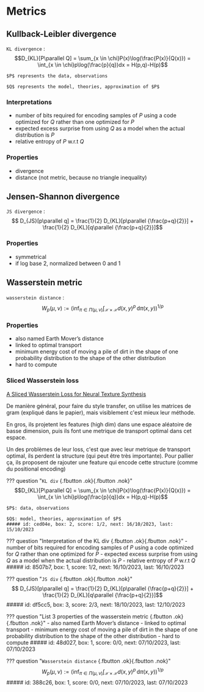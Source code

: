 # Metrics

## Kullback-Leibler divergence
`KL divergence`
: $$D_{KL}[P\parallel Q] = \sum_{x \in \chi}P(x)\log(\frac{P(x)}{Q(x)}) = \int_{x \in \chi}p\log(\frac{p}{q})dx = H(p,q)-H(p)$$

    $P$ represents the data, observations

    $Q$ represents the model, theories, approximation of $P$

### Interpretations

- number of bits required for encoding samples of $P$ using a code optimized for $Q$ rather than one optimized for $P$
- expected excess surprise from using $Q$ as a model when the actual distribution is $P$
- relative entropy of $P$ w.r.t $Q$

### Properties

- divergence
- distance (not metric, because no triangle inequality)

## Jensen-Shannon divergence
`JS divergence`
: $$ D_{JS}[p\parallel q] = \frac{1}{2} D_{KL}[p\parallel {\frac{p+q}{2}}] + \frac{1}{2} D_{KL}[q\parallel {\frac{p+q}{2}}]$$

### Properties

- symmetrical
- if log base 2, normalized between 0 and 1

## Wasserstein metric
`wasserstein distance`
: $$W_p(\mu, \nu) := \left( \inf_{\pi \in \Pi(\mu, \nu)} \int_{\mathcal{X} \times \mathcal{X}} d(x, y)^p \, \mathrm{d}\pi(x, y) \right)^{1/p}$$

### Properties
- also named Earth Mover’s distance
- linked to optimal transport
- minimum energy cost of moving a pile of dirt in the shape of one probability distribution to the shape of the other distribution
- hard to compute

### Sliced Wasserstein loss

[A Sliced Wasserstein Loss for Neural Texture Synthesis](https://arxiv.org/pdf/2006.07229.pdf)

De manière général, pour faire du style transfer, on utilise les matrices de gram (expliqué dans le papier), mais visiblement c'est mieux leur méthode.

En gros, ils projetent les features (high dim) dans une espace aléatoire de basse dimension, puis ils font une metrique de transport optimal dans cet espace.

Un des problèmes de leur loss, c'est que avec leur metrique de transport optimal, ils perdent la structure (qui peut être très importante). Pour pallier ça, ils proposent de rajouter une feature qui encode cette structure (comme du positional encoding)

??? question "`KL div` [](){.fbutton .ok}[](){.fbutton .nok}"
    $$D_{KL}[P\parallel Q] = \sum_{x \in \chi}P(x)\log(\frac{P(x)}{Q(x)}) = \int_{x \in \chi}p\log(\frac{p}{q})dx = H(p,q)-H(p)$$

    $P$: data, observations

    $Q$: model, theories, approximation of $P$
    ##### id: ced04e, box: 2, score: 1/2, next: 16/10/2023, last: 15/10/2023

??? question "Interpretation of the KL div [](){.fbutton .ok}[](){.fbutton .nok}"
    - number of bits required for encoding samples of $P$ using a code optimized for $Q$ rather than one optimized for $P$
    - expected excess surprise from using $Q$ as a model when the actual distribution is $P$
    - relative entropy of $P$ w.r.t $Q$
    ##### id: 8507b7, box: 1, score: 1/2, next: 16/10/2023, last: 16/10/2023

??? question "`JS div` [](){.fbutton .ok}[](){.fbutton .nok}"
    $$ D_{JS}[p\parallel q] = \frac{1}{2} D_{KL}[p\parallel {\frac{p+q}{2}}] + \frac{1}{2} D_{KL}[q\parallel {\frac{p+q}{2}}]$$
    ##### id: df5cc5, box: 3, score: 2/3, next: 18/10/2023, last: 12/10/2023

??? question "List 3 properties of the wasserstein metric [](){.fbutton .ok}[](){.fbutton .nok}"
    - also named Earth Mover’s distance
    - linked to optimal transport
    - minimum energy cost of moving a pile of dirt in the shape of one probability distribution to the shape of the other distribution
    - hard to compute
    ##### id: 48d027, box: 1, score: 0/0, next: 07/10/2023, last: 07/10/2023

??? question "`Wasserstein distance` [](){.fbutton .ok}[](){.fbutton .nok}"
    $$W_p(\mu, \nu) := \left( \inf_{\pi \in \Pi(\mu, \nu)} \int_{\mathcal{X} \times \mathcal{X}} d(x, y)^p \, \mathrm{d}\pi(x, y) \right)^{1/p}$$
    ##### id: 388c26, box: 1, score: 0/0, next: 07/10/2023, last: 07/10/2023